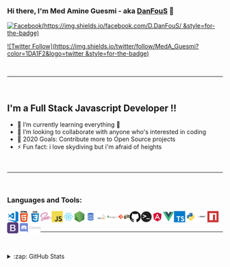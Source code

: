 ### Hi there, I'm Med Amine Guesmi - aka [DanFouS][facebook] 👋

[![Facebook](https://img.shields.io/facebook.com/D.DanFouS/ &style=for-the-badge)](https://www.facebook.com/D.DanFouS/)

[![Twitter Follow](https://img.shields.io/twitter/follow/MedA_Guesmi?color=1DA1F2&logo=twitter &style=for-the-badge)](https://twitter.com/MedA_Guesmi)

<br />

---

<br />

## I'm a Full Stack Javascript Developer !!

- 🌱 I’m currently learning everything 🤣
- 👯 I’m looking to collaborate with anyone who's interested in coding
- 🥅 2020 Goals: Contribute more to Open Source projects
- ⚡ Fun fact: i love skydiving but i'm afraid of heights

<br />

---

<br />

### Languages and Tools:

<img align="left" alt="Visual Studio Code" width="26px" src="https://raw.githubusercontent.com/github/explore/80688e429a7d4ef2fca1e82350fe8e3517d3494d/topics/visual-studio-code/visual-studio-code.png" />

<img align="left" alt="HTML5" width="26px" src="https://raw.githubusercontent.com/github/explore/80688e429a7d4ef2fca1e82350fe8e3517d3494d/topics/html/html.png" />

<img align="left" alt="CSS3" width="26px" src="https://raw.githubusercontent.com/github/explore/80688e429a7d4ef2fca1e82350fe8e3517d3494d/topics/css/css.png" />

<img align="left" alt="Sass" width="26px" src="https://raw.githubusercontent.com/github/explore/80688e429a7d4ef2fca1e82350fe8e3517d3494d/topics/sass/sass.png" />

<img align="left" alt="JavaScript" width="26px" src="https://raw.githubusercontent.com/github/explore/80688e429a7d4ef2fca1e82350fe8e3517d3494d/topics/javascript/javascript.png" />

<img align="left" alt="React" width="26px" src="https://raw.githubusercontent.com/github/explore/80688e429a7d4ef2fca1e82350fe8e3517d3494d/topics/react/react.png" />

<img align="left" alt="Node.js" width="26px" src="https://raw.githubusercontent.com/github/explore/80688e429a7d4ef2fca1e82350fe8e3517d3494d/topics/nodejs/nodejs.png" />

<img align="left" alt="SQL" width="26px" src="https://raw.githubusercontent.com/github/explore/80688e429a7d4ef2fca1e82350fe8e3517d3494d/topics/sql/sql.png" />

<img align="left" alt="MySQL" width="26px" src="https://raw.githubusercontent.com/github/explore/80688e429a7d4ef2fca1e82350fe8e3517d3494d/topics/mysql/mysql.png" />

<img align="left" alt="MongoDB" width="26px" src="https://raw.githubusercontent.com/github/explore/80688e429a7d4ef2fca1e82350fe8e3517d3494d/topics/mongodb/mongodb.png" />

<img align="left" alt="Git" width="26px" src="https://raw.githubusercontent.com/github/explore/80688e429a7d4ef2fca1e82350fe8e3517d3494d/topics/git/git.png" />

<img align="left" alt="GitHub" width="26px" src="https://raw.githubusercontent.com/github/explore/78df643247d429f6cc873026c0622819ad797942/topics/github/github.png" />

<img align="left" alt="Terminal" width="26px" src="https://raw.githubusercontent.com/github/explore/80688e429a7d4ef2fca1e82350fe8e3517d3494d/topics/terminal/terminal.png" />

<img align="left" alt="Angular" width="26px" src="https://raw.githubusercontent.com/github/explore/78df643247d429f6cc873026c0622819ad797942/topics/angular/angular.png" />

<img align="left" alt="Vue" width="26px" src="https://raw.githubusercontent.com/github/explore/78df643247d429f6cc873026c0622819ad797942/topics/vue/vue.png" />

<img align="left" alt="Typescript" width="26px" src="https://raw.githubusercontent.com/github/explore/78df643247d429f6cc873026c0622819ad797942/topics/typescript/typescript.png" />

<img align="left" alt="Python" width="26px" src="https://raw.githubusercontent.com/github/explore/78df643247d429f6cc873026c0622819ad797942/topics/python/python.png" />

<img align="left" alt="jQuery" width="26px" src="https://raw.githubusercontent.com/github/explore/78df643247d429f6cc873026c0622819ad797942/topics/jquery/jquery.png" />

<img align="left" alt="npm" width="26px" src="https://raw.githubusercontent.com/github/explore/78df643247d429f6cc873026c0622819ad797942/topics/npm/npm.png" />

<img align="left" alt="Bootstrap" width="26px" src="https://raw.githubusercontent.com/github/explore/78df643247d429f6cc873026c0622819ad797942/topics/bootstrap/bootstrap.png" />

<img align="left" alt="Discord" width="26px" src="https://raw.githubusercontent.com/github/explore/78df643247d429f6cc873026c0622819ad797942/topics/discord/discord.png" />

<img align="left" alt="Express" width="26px" src="https://raw.githubusercontent.com/github/explore/78df643247d429f6cc873026c0622819ad797942/topics/express/express.png" />

<br />
<br />

---

<br />
<br />

<details>
  <summary>:zap: GitHub Stats</summary>

  <img align="left" alt="DanFouS's GitHub Stats" src="https://github-readme-stats.codestackr.vercel.app/api?username=DanFouS&show_icons=true&hide_border=true&theme=radical" />

</details>

[twitter]: https://twitter.com/MedA_Guesmi
[instagram]: https://www.instagram.com/lxrddanfous/
[linkedin]: www.linkedin.com/in/MedAmineGuesmi
[facebook]: https://www.facebook.com/D.DanFouS/
